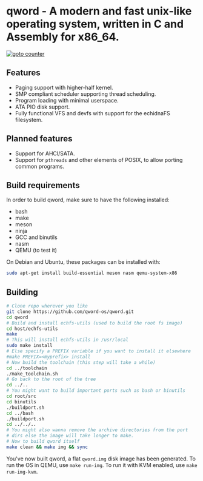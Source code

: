 # qword - A modern and fast unix-like operating system, written in C and Assembly for x86_64.

[![goto counter](https://img.shields.io/github/search/qword-os/qword/goto.svg)](https://github.com/qword-os/qword/search?q=goto)

## Features
- Paging support with higher-half kernel.
- SMP compliant scheduler supporting thread scheduling.
- Program loading with minimal userspace.
- ATA PIO disk support.
- Fully functional VFS and devfs with support for the echidnaFS filesystem.

## Planned features
- Support for AHCI/SATA.
- Support for `pthreads` and other elements of POSIX, to allow porting common programs.


## Build requirements
In order to build qword, make sure to have the following installed:
- bash
- make
- meson
- ninja
- GCC and binutils
- nasm
- QEMU (to test it)

On Debian and Ubuntu, these packages can be installed with:
```bash
sudo apt-get install build-essential meson nasm qemu-system-x86
```

## Building
```bash
# Clone repo wherever you like
git clone https://github.com/qword-os/qword.git
cd qword
# Build and install echfs-utils (used to build the root fs image)
cd host/echfs-utils
make
# This will install echfs-utils in /usr/local
sudo make install
# Else specify a PREFIX variable if you want to install it elsewhere
#make PREFIX=<myprefix> install
# Now build the toolchain (this step will take a while)
cd ../toolchain
./make_toolchain.sh
# Go back to the root of the tree
cd ../..
# You might want to build important ports such as bash or binutils
cd root/src
cd binutils
./buildport.sh
cd ../bash
./buildport.sh
cd ../../..
# You might also wanna remove the archive directories from the port
# dirs else the image will take longer to make.
# Now to build qword itself
make clean && make img && sync
```

You've now built qword, a flat `qword.img` disk image has been generated.
To run the OS in QEMU, use `make run-img`.
To run it with KVM enabled, use `make run-img-kvm`.

